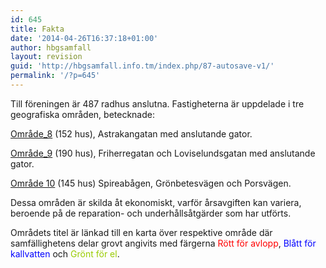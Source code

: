 ```yaml
---
id: 645
title: Fakta
date: '2014-04-26T16:37:18+01:00'
author: hbgsamfall
layout: revision
guid: 'http://hbgsamfall.info.tm/index.php/87-autosave-v1/'
permalink: '/?p=645'
---
```


Till föreningen är 487 radhus anslutna. Fastigheterna är uppdelade i tre geografiska områden, betecknade:

[Område\_8](http://admin.hbgsamfall.win/wp-content/uploads/2014/04/Område_8.pdf) (152 hus), Astrakangatan med anslutande gator.

[Område\_9](http://admin.hbgsamfall.win/wp-content/uploads/2014/03/Område_9.pdf) (190 hus), Friherregatan och Loviselundsgatan med anslutande gator.

[Område 10](http://admin.hbgsamfall.win/wp-content/uploads/2014/04/Område-10.pdf) (145 hus) Spireabågen, Grönbetesvägen och Porsvägen.

Dessa områden är skilda åt ekonomiskt, varför årsavgiften kan variera, beroende på de reparation- och underhållsåtgärder som har utförts.

Områdets titel är länkad till en karta över respektive område där samfällighetens delar grovt angivits med färgerna <span style="color: #ff0000;">Rött för avlopp</span>, <span style="color: #0000ff;">Blått för kallvatten</span> och <span style="color: #99cc00;">Grönt för el</span>.